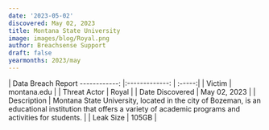 ```yaml
---
date: '2023-05-02'
discovered: May 02, 2023
title: Montana State University
image: images/blog/Royal.png
author: Breachsense Support
draft: false
yearmonths: 2023/may
---
```



| Data Breach Report
------------:     |:-------------:    | :-----:|
| Victim      | montana.edu      | 
| Threat Actor      | Royal      | 
| Date Discovered      | May 02, 2023      | 
| Description      | Montana State University, located in the city of Bozeman, is an educational institution that offers a variety of academic programs and activities for students.      | 
| Leak Size      | 105GB      | 

